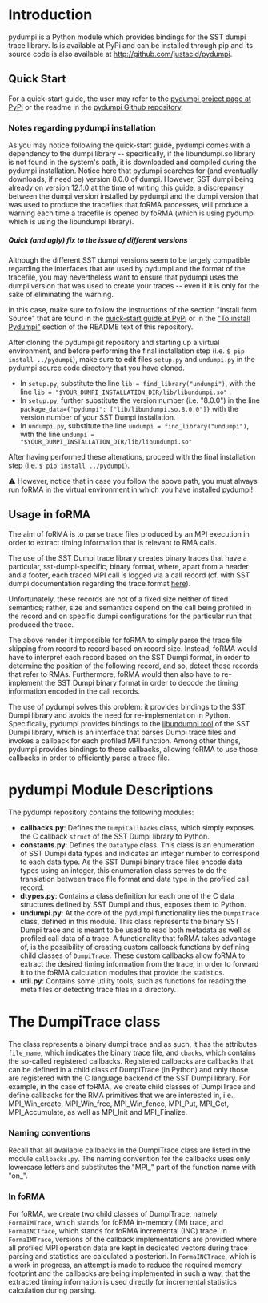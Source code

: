 # Introduction

pydumpi is a Python module which provides bindings for the SST dumpi trace library. Is is available at PyPi and can be installed through pip and its source code is also available at http://github.com/justacid/pydumpi.

## Quick Start

For a quick-start guide, the user may refer to the [pydumpi project page at PyPi](https://pypi.org/project/pydumpi/0.1.2/) or the readme in the [pydumpi Github repository](https://github.com/justacid/pydumpi/blob/master/README.md).

### Notes regarding pydumpi installation
As you may notice following the quick-start guide, pydumpi comes with a dependency to the dumpi library -- specifically, if the libundumpi.so library is not found in the system's path, it is downloaded and compiled during the pydumpi installation. Notice here that pydumpi searches for (and eventually downloads, if need be) version 8.0.0 of dumpi. However, SST dumpi being already on version 12.1.0 at the time of writing this guide, a discrepancy between the dumpi version installed by pydumpi and the dumpi version that was used to produce the tracefiles that foRMA processes, will produce a warning each time a tracefile is opened by foRMA (which is using pydumpi which is using the libundumpi library). 


##### Quick (and ugly) fix to the issue of different versions
Although the different SST dumpi versions seem to be largely compatible regarding the interfaces that are used by pydumpi and the format of the tracefile, you may nevertheless want to ensure that pydumpi uses the dumpi version that was used to create your traces -- even if it is only for the sake of eliminating the warning. 

In this case, make sure to follow the instructions of the section "Install from Source" that are found in the [quick-start guide at PyPi](https://pypi.org/project/pydumpi/0.1.2/) or in the ["To install Pydumpi"](https://github.com/CARV-ICS-FORTH/foRMA#to-install-pydumpi) section of the README text of this repository. 

After cloning the pydumpi git repository and starting up a virtual environment, and before performing the final installation step (i.e. ```$ pip install ../pydumpi```), make sure to edit files ```setup.py``` and ```undumpi.py``` in the pydumpi source code directory that you have cloned.

* In ```setup.py```, substitute the line ```lib = find_library("undumpi")```, with the line ```lib = "$YOUR_DUMPI_INSTALLATION_DIR/lib/libundumpi.so"``` .
* In ```setup.py```, further substitute the version number (i.e. "8.0.0") in the line ```package_data={"pydumpi": ["lib/libundumpi.so.8.0.0"]}``` with the version number of your SST Dumpi installation.  
* In ```undumpi.py```, substitute the line ```undumpi = find_library("undumpi")```, with the line ```undumpi = "$YOUR_DUMPI_INSTALLATION_DIR/lib/libundumpi.so"```

After having performed these alterations, proceed with the final installation step (i.e. ```$ pip install ../pydumpi```). 

⚠️ However, notice that in case you follow the above path, you must always run foRMA in the virtual environment in which you have installed pydumpi!

## Usage in foRMA

The aim of foRMA is to parse trace files produced by an MPI execution in order to extract timing information that is relevant to RMA calls. 

The use of the SST Dumpi trace library creates binary traces that have a particular, sst-dumpi-specific, binary format, where, apart from a header and a footer, each traced MPI call is logged via a call record (cf. with SST dumpi documentation regarding the trace format [here](https://github.com/sstsimulator/sst-dumpi/blob/master/docs/traceformat.dox)). 

Unfortunately, these records are not of a fixed size neither of fixed semantics; rather, size and semantics depend on the call being profiled in the record and on specific dumpi configurations for the particular run that produced the trace. 

The above render it impossible for foRMA to simply parse the trace file skipping from record to record based on record size. Instead, foRMA would have to interpret each record based on the SST Dumpi format, in order to determine the position of the following record, and so, detect those records that refer to RMAs. Furthermore, foRMA would then also have to re-implement the SST Dumpi binary format in order to decode the timing information encoded in the call records. 

The use of pydumpi solves this problem: it provides bindings to the SST Dumpi library and avoids the need for re-implementation in Python. Specifically, pydumpi provides bindings to the [libundumpi tool](https://github.com/sstsimulator/sst-dumpi/blob/master/docs/tools.dox) of the SST Dumpi library, which is an interface that parses Dumpi trace files and invokes a callback for each profiled MPI function. Among other things, pydumpi provides bindings to these callbacks, allowing foRMA to use those callbacks in order to efficiently parse a trace file. 

# pydumpi Module Descriptions

The pydumpi repository contains the following modules:

* **callbacks.py**: Defines the `DumpiCallbacks` class, which simply exposes the C callback `struct` of the SST Dumpi library to Python. 
* **constants.py**: Defines the `DataType` class. This class is an enumeration of SST Dumpi data types and indicates an integer number to correspond to each data type. As the SST Dumpi binary trace files encode data types using an integer, this enumeration class serves to do the translation between trace file format and data type in the profiled call record. 
* **dtypes.py**: Contains a class definition for each one of the C data structures defined by SST Dumpi and thus, exposes them to Python. 
* **undumpi.py**: At the core of the pydumpi functionality lies the `DumpiTrace` class, defined in this module. This class represents the binary SST Dumpi trace and is meant to be used to read both metadata as well as profiled call data of a trace. A functionality that foRMA takes advantage of, is the possibility of creating custom callback functions by defining child classes of `DumpiTrace`. These custom callbacks allow foRMA to extract the desired timing information from the trace, in order to forward it to the foRMA calculation modules that provide the statistics.
* **util.py**: Contains some utility tools, such as functions for reading the meta files or detecting trace files in a directory. 


# The DumpiTrace class

The class represents a binary dumpi trace and as such, it has the attributes `file_name`, which indicates the binary trace file, and `cbacks`, which contains the so-called registered callbacks. Registered callbacks are callbacks that can be defined in a child class of DumpiTrace (in Python) and only those are registered with the C language backend of the SST Dumpi library. For example, in the case of foRMA, we create child classes of DumpiTrace and define callbacks for the RMA primitives that we are interested in, i.e., MPI_Win_create, MPI_Win_free, MPI_Win_fence, MPI_Put, MPI_Get, MPI_Accumulate, as well as MPI_Init and MPI_Finalize. 

### Naming conventions
Recall that all available callbacks in the DumpiTrace class are listed in the module `callbacks.py`. The naming convention for the callbacks uses only lowercase letters and substitutes the "MPI_" part of the function name with "on_".

### In foRMA

For foRMA, we create two child classes of DumpiTrace, namely `FormaIMTrace`, which stands for foRMA in-memory (IM) trace, and `FormaINCTrace`, which stands for foRMA incremental (INC) trace. In `FormaIMTrace`, versions of the callback implementations are provided where all profiled MPI operation data are kept in dedicated vectors during trace parsing and statistics are calculated a posteriori. In `FormaINCTrace`, which is a work in progress, an attempt is made to reduce the required memory footprint and the callbacks are being implemented in such a way, that the extracted timing information is used directly for incremental statistics calculation during parsing. 
